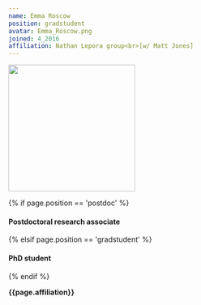 ```yaml
---
name: Emma Roscow
position: gradstudent
avatar: Emma_Roscow.png
joined: 4_2016
affiliation: Nathan Lepora group<br>[w/ Matt Jones]
---
```


<img width="250" src="{{site.baseurl}}/images/people/{{page.avatar}}" data-action="zoom">

 {% if page.position == 'postdoc' %}
<h4>Postdoctoral research associate</h4>
 {% elsif page.position == 'gradstudent' %}
<h4>PhD student</h4>
 {% endif %}

<b>{{page.affiliation}}</b>